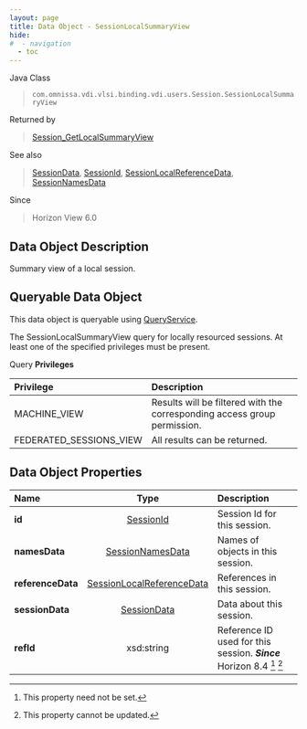 ```yaml
---
layout: page
title: Data Object - SessionLocalSummaryView
hide:
#  - navigation
  - toc
---
```






Java Class
> `com.omnissa.vdi.vlsi.binding.vdi.users.Session.SessionLocalSummaryView`

Returned by
> [Session_GetLocalSummaryView](vdi.users.Session.md#getLocalSummaryView)

See also
> [SessionData](vdi.users.Session.SessionData.md), [SessionId](vdi.entity.SessionId.md), [SessionLocalReferenceData](vdi.users.Session.SessionLocalReferenceData.md), [SessionNamesData](vdi.users.Session.SessionNamesData.md)

Since
> Horizon View 6.0


## Data Object Description

Summary view of a local session.

##  Queryable Data Object

This data object is queryable using [QueryService](vdi.query.QueryService.md "QueryService").

The SessionLocalSummaryView query for locally resourced sessions. At least one of the specified privileges must be present.

Query **Privileges**

Privilege | Description
:---|:---
MACHINE_VIEW|  Results will be filtered with the corresponding access group permission.
FEDERATED_SESSIONS_VIEW|  All results can be returned.



## Data Object Properties

 Name | Type | Description
:---|:---:|:---
**id**| [SessionId](vdi.entity.SessionId.md)|  Session Id for this session.
**namesData**| [SessionNamesData](vdi.users.Session.SessionNamesData.md)|  Names of objects in this session.
**referenceData**| [SessionLocalReferenceData](vdi.users.Session.SessionLocalReferenceData.md)|  References in this session.
**sessionData**| [SessionData](vdi.users.Session.SessionData.md)|  Data about this session.
**refId**|  xsd:string|  Reference ID used for this session.  **_Since_** Horizon 8.4 [^1] [^2]
 


 


[^1]: This property need not be set.
[^2]: This property cannot be updated.
